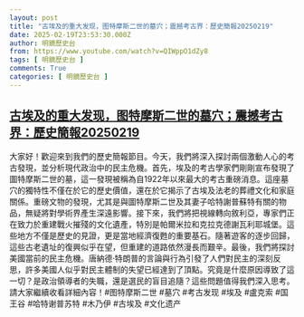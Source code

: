 ```yaml
---
layout: post
title: "古埃及的重大发现，图特摩斯二世的墓穴；震撼考古界：歷史簡報20250219"
date: 2025-02-19T23:53:30.000Z
author: 明鏡歷史台
from: https://www.youtube.com/watch?v=QIWppO1dZy8
tags: [ 明鏡歷史台 ]
comments: True
categories: [ 明鏡歷史台 ]
---
```

<!--1740009210000-->
[古埃及的重大发现，图特摩斯二世的墓穴；震撼考古界：歷史簡報20250219](https://www.youtube.com/watch?v=QIWppO1dZy8)
------

<div>
大家好！歡迎來到我們的歷史簡報節目。今天，我們將深入探討兩個激動人心的考古發現，並分析現代政治中的民主危機。首先，埃及的考古學家們剛剛宣布發現了圖特摩斯二世的墓，這一發現被稱為自1922年以來最大的考古重磅消息。這座墓穴的獨特性不僅在於它的歷史價值，還在於它揭示了古埃及法老的葬禮文化和家庭關係。重磅文物的發現，尤其是與圖特摩斯二世及其妻子哈特謝普蘇特有關的物品，無疑將對學術界產生深遠影響。接下來，我們將把視線轉向敘利亞，專家們正在致力於重建戰火摧殘的文化遺產，特別是帕爾米拉和克拉克德謝瓦利耶城堡。這些地方不僅是歷史的見證，更是當地經濟復甦的重要基石。隨著遊客的逐步回歸，這些古老遺址的復興似乎在望，但重建的道路依然漫長而艱辛。最後，我們將探討美國當前的民主危機。唐納德·特朗普的言論與行為引發了人們對民主的深刻反思，許多美國人似乎對民主體制的失望已經達到了頂點。究竟是什麼原因導致了這一切？是政治領導者的失職，還是選民的盲目追隨？這些問題值得我們深入思考。請大家繼續收看詳細內容！#图特摩斯二世 #墓穴 #考古发现 #埃及 #盧克索 #国王谷 #哈特谢普苏特 #木乃伊 #古埃及 #文化遗产
</div>
